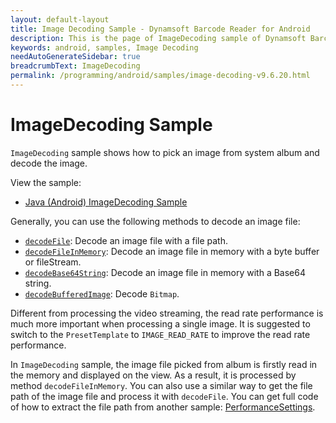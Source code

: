 ```yaml
---
layout: default-layout
title: Image Decoding Sample - Dynamsoft Barcode Reader for Android
description: This is the page of ImageDecoding sample of Dynamsoft Barcode Reader for Android SDK.
keywords: android, samples, Image Decoding
needAutoGenerateSidebar: true
breadcrumbText: ImageDecoding
permalink: /programming/android/samples/image-decoding-v9.6.20.html
---
```


# ImageDecoding Sample

`ImageDecoding` sample shows how to pick an image from system album and decode the image.

View the sample:

- <a href="https://github.com/Dynamsoft/barcode-reader-mobile-samples/tree/main/android/Java/ImageDecoding/" target="_blank">Java (Android) ImageDecoding Sample</a>

Generally, you can use the following methods to decode an image file:

- [`decodeFile`](../api-reference/primary-decode.md#decodefile): Decode an image file with a file path.
- [`decodeFileInMemory`](../api-reference/primary-decode.md#decodefileinmemoryfilebytes): Decode an image file in memory with a byte buffer or fileStream.
- [`decodeBase64String`](../api-reference/primary-decode.md#decodebase64string): Decode an image file in memory with a Base64 string.
- [`decodeBufferedImage`](../api-reference/primary-decode.md#decodebufferedimage): Decode `Bitmap`.

Different from processing the video streaming, the read rate performance is much more important when processing a single image. It is suggested to switch to the `PresetTemplate` to `IMAGE_READ_RATE` to improve the read rate performance.

In `ImageDecoding` sample, the image file picked from album is firstly read in the memory and displayed on the view. As a result, it is processed by method `decodeFileInMemory`. You can also use a similar way to get the file path of the image file and process it with `decodeFile`. You can get full code of how to extract the file path from another sample: <a href="https://github.com/Dynamsoft/barcode-reader-mobile-samples/tree/main/android/Java/PerformanceSettings" target="_blank">PerformanceSettings</a>.
